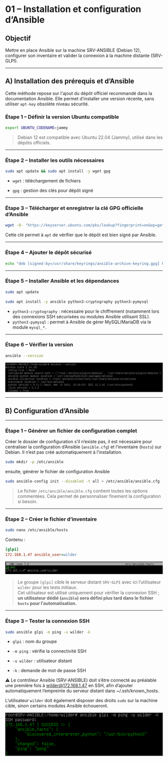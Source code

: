 # 01 – Installation et configuration d’Ansible

## Objectif

Mettre en place Ansible sur la machine SRV-ANSIBLE (Debian 12), configurer son inventaire et valider la connexion à la machine distante (SRV-GLPI).

---

## A) Installation des prérequis et d’Ansible

Cette méthode repose sur l'ajout du dépôt officiel recommandé dans la documentation Ansible. Elle permet d’installer une version récente, sans utiliser `apt-key` obsolète niveau sécurité.

### Étape 1 – Définir la version Ubuntu compatible

```bash
export UBUNTU_CODENAME=jammy
```
> Debian 12 est compatible avec Ubuntu 22.04 (Jammy), utilisé dans les dépôts officiels.

---

### Étape 2 – Installer les outils nécessaires

```bash
sudo apt update && sudo apt install -y wget gpg
```

- `wget` : téléchargement de fichiers
    
- `gpg` : gestion des clés pour dépôt signé
    

---

### Étape 3 – Télécharger et enregistrer la clé GPG officielle d’Ansible

```bash
wget -O- "https://keyserver.ubuntu.com/pks/lookup?fingerprint=on&op=get&search=0x6125E2A8C77F2818FB7BD15B93C4A3FD7BB9C367" \ | sudo gpg --dearmour -o /usr/share/keyrings/ansible-archive-keyring.gpg
```

Cette clé permet à `apt` de vérifier que le dépôt est bien signé par Ansible.

---

### Étape 4 – Ajouter le dépôt sécurisé

```bash
echo "deb [signed-by=/usr/share/keyrings/ansible-archive-keyring.gpg] http://ppa.launchpad.net/ansible/ansible/ubuntu $UBUNTU_CODENAME main" \ | sudo tee /etc/apt/sources.list.d/ansible.list
```

---

### Étape 5 – Installer Ansible et les dépendances

```bash
sudo apt update
```
```bash
sudo apt install -y ansible python3-cryptography python3-pymysql
```

- `python3-cryptography` : nécessaire pour le chiffrement (notamment lors des connexions SSH sécurisées ou modules Ansible utilisant SSL).  
 - `python3-pymysql` : permet à Ansible de gérer MySQL/MariaDB via le module `mysql_*`.
---

### Étape 6 – Vérifier la version

```bash
ansible --version
```
![captures](/captures/ansible_version.png)

---

## B) Configuration d’Ansible

---

### Étape 1 – Générer un fichier de configuration complet

Créer le dossier de configuration s’il n’existe pas, il est nécessaire pour centraliser la configuration d’Ansible (`ansible.cfg`) et l’inventaire (`hosts`) sur Debian. Il n’est pas créé automatiquement à l’installation.

```bash
sudo mkdir -p /etc/ansible 
```
ensuite, générer le fichier de configuration Ansible
```bash
sudo ansible-config init --disabled -t all > /etc/ansible/ansible.cfg
```

> Le fichier `/etc/ansible/ansible.cfg` contient toutes les options commentées. Cela permet de personnaliser finement la configuration si besoin.

---

### Étape 2 – Créer le fichier d’inventaire

```bash
sudo nano /etc/ansible/hosts
```
Contenu :
```ini
[glpi]
172.168.1.47 ansible_user=wilder
```

![captures](/captures/inventaire_hosts_glpi.png)

>Le groupe `[glpi]` cible le serveur distant `SRV-GLPI`  avec ici l’utilisateur `wilder` pour les tests initiaux.  
>Cet utilisateur est utilisé uniquement pour vérifier la connexion SSH ; **un utilisateur dédié (`ansible`) sera défini plus tard dans le fichier `hosts` pour l’automatisation.**

---

### Étape 3 – Tester la connexion SSH

```bash
sudo ansible glpi -m ping -u wilder -k
```
- `glpi` : nom du groupe
    
- `-m ping` : vérifie la connectivité SSH
    
- `-u wilder` : utilisateur distant
    
- `-k` : demande de mot de passe SSH
    

⚠️ Le contrôleur Ansible (SRV-ANSIBLE) doit s’être connecté au préalable une première fois à wilder@172.168.1.47 en SSH, afin d’ajouter automatiquement l’empreinte du serveur distant dans ~/.ssh/known_hosts.  

L’utilisateur `wilder` doit également disposer des droits `sudo` sur la machine cible, sinon certains modules Ansible échoueront.

![captures](/captures/ping_noeud_ok.png)
